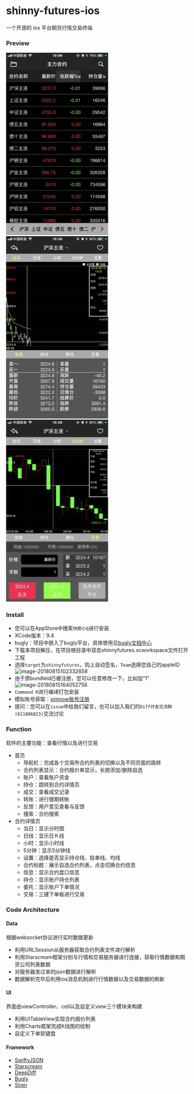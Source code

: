 # shinny-futures-ios
一个开源的 ios 平台期货行情交易终端</br>
### Preview
<img src="screenshot/主力合约.jpg" width="280"/> <img src="screenshot/信息.jpg" width="280"/> <img src="screenshot/交易.jpg" width="280"/><br>
### Install
- 您可以在AppStore中搜索`快期小Q`进行安装
- XCode版本：9.4
- bugly：项目中嵌入了bugly平台，具体使用见[bugly文档中心](https://bugly.qq.com/docs/)
- 下载本项目解压，在项目根目录中双击shinnyfutures.xcworkspace文件打开工程
- 选择`target`为`shinnyfutures`，钩上自动签名，`Team`选择您自己的appleID
![image-20180815102332658](https://ws1.sinaimg.cn/large/006tNbRwgy1fua6a5xchlj30ww0aiad8.jpg)
- 由于原bundleid已被注册，您可以任意修改一下，比如加“1”
![image-20180815164052756](https://ws4.sinaimg.cn/large/006tNbRwgy1fuah6rgybvj30ym0b2my1.jpg)
- `Command R`进行编译打包安装
- 模拟账号获取：[simnow账号注册](http://www.simnow.com.cn/)
- 提问：您可以在`issue`中给我们留言，也可以加入我们的`Diff开发交流群(611806823)`交流讨论
### Function
软件的主要功能：查看行情以及进行交易<br>
- 首页
    - 导航栏：完成各个交易所合约列表的切换以及不同页面的跳转
    - 合约列表显示：合约报价单显示，长按添加/删除自选
    - 账户：查看账户资金
    - 持仓：跳转到合约详情页
    - 成交：查看成交记录
    - 转账：进行银期转帐
    - 反馈：用户意见查看与反馈
    - 搜索：合约搜索
- 合约详情页
    - 当日：显示分时图
    - 日线：显示日Ｋ线
    - 小时：显示小时线
    - 5分钟：显示5分钟线
    - 设置：选择是否显示持仓线、挂单线、均线
    - 合约标题：展示自选合约列表，点击切换合约信息
    - 信息：显示合约盘口信息
    - 持仓：显示账户持仓列表
    - 委托：显示账户下单情况
    - 交易：三键下单板进行交易
### Code Architecture
#### Data
根据websocket协议进行实时数据更新
- 利用URLSession从服务器获取合约列表文件进行解析
- 利用Starscream框架分别与行情和交易服务器进行连接，获取行情数据和期货公司列表数据
- 对服务器发过来的json数据进行解析
- 数据解析完毕后利用ios消息机制进行行情数据以及交易数据的刷新
#### UI
界面由viewController、cell以及自定义view三个模块来构建
- 利用UITableView实现合约报价列表
- 利用Charts框架完成K线图的绘制
- 自定义下单软键盘
#### Framework
- [SwiftyJSON](https://github.com/SwiftyJSON/SwiftyJSON)
- [Starscream](https://github.com/daltoniam/Starscream)
- [DeepDiff](https://github.com/onmyway133/DeepDiff)
- [Bugly](https://github.com/BuglyDevTeam/Bugly-iOS)
- [Siren](https://github.com/ArtSabintsev/Siren)
